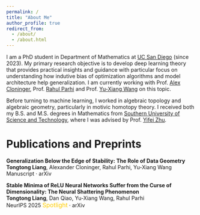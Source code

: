 ```yaml
---
permalink: /
title: "About Me"
author_profile: true
redirect_from: 
  - /about/
  - /about.html
---
```

I am a PhD student in Department of Mathematics at [UC San Diego](https://ucsd.edu/) (since 2023). My primary research objective is to develop deep learning theory that provides practical insights and guidance with particular focus on understanding how indutive bias of optimization algorithms and model architecture help generalization. I am currently working with Prof. [Alex Cloninger](https://sites.google.com/ucsd.edu/alexandercloninger/home), Prof. [Rahul Parhi](https://sparsity.ucsd.edu/rahul/) and Prof. [Yu-Xiang Wang](https://cseweb.ucsd.edu/~yuxiangw/) on this topic. 

Before turning to machine learning, I worked in algebraic topology and algebraic geometry, particularly in motivic homotopy theory. I received both my B.S. and M.S. degrees in Mathematics from [Southern University of Science and Technology](https://www.sustech.edu.cn/en/), where I was advised by Prof. [Yifei Zhu](https://yifeizhu.github.io/).

Publications and Preprints
======
**Generalization Below the Edge of Stability: The Role of Data Geometry**
<br> **Tongtong Liang**, Alexander Cloninger, Rahul Parhi, Yu-Xiang Wang
<br> Manuscript · <a href="https://arxiv.org/abs/2510.18120" style="text-decoration:none">arXiv</a>

**Stable Minima of ReLU Neural Networks Suffer from the Curse of Dimensionality: The Neural Shattering Phenomenon**
<br> **Tongtong Liang**, Dan Qiao, Yu-Xiang Wang, Rahul Parhi
<br>NeurIPS 2025 <span style="color:#FFCC00; font-size: 12pt;">Spotlight</span> · <a href="https://arxiv.org/abs/2506.20779" style="text-decoration:none">arXiv</a>
<!-- <br> <span style="color:#6e6e6e; font-style:italic; font-size:13.8px; line-height:1.4; margin-top:4px;"> TLDR </span> -->
